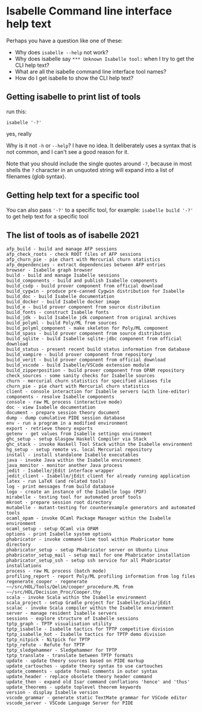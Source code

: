 # Isabelle Command line interface help text

Perhaps you have a question like one of these:

 - Why does `isabelle --help` not work?
 - Why does isabelle say `*** Unknown Isabelle tool:` when I try to get the CLI help text?
 - What are all the isabelle command line interface tool names?
 - How do I get isabelle to show the CLI help text?

## Getting isabelle to print list of tools

run this:

`isabelle '-?'`

yes, really

Why is it not `-h` or `--help`? I have no idea. It deliberately uses a syntax that is not common, and I can't see a good reason for it.

Note that you should include the single quotes around `-?`, because in most shells the `?` character in an unquoted string will expand into a list of filenames (glob syntax).

## Getting help text for a specific tool

You can also pass `'-?'` to a specific tool, for example: `isabelle build '-?'` to get help text for a specific tool

## The list of tools as of isabelle 2021

    afp_build - build and manage AFP sessions
    afp_check_roots - check ROOT files of AFP sessions
    afp_churn_pie - pie chart with Mercurial churn statistics
    afp_dependencies - extract dependencies between AFP entries
    browser - Isabelle graph browser
    build - build and manage Isabelle sessions
    build_components - build and publish Isabelle components
    build_csdp - build prover component from official download
    build_cygwin - produce pre-canned Cygwin distribution for Isabelle
    build_doc - build Isabelle documentation
    build_docker - build Isabelle docker image
    build_e - build prover component from source distribution
    build_fonts - construct Isabelle fonts
    build_jdk - build Isabelle jdk component from original archives
    build_polyml - build Poly/ML from sources
    build_polyml_component - make skeleton for Poly/ML component
    build_spass - build prover component from source distribution
    build_sqlite - build Isabelle sqlite-jdbc component from official download
    build_status - present recent build status information from database
    build_vampire - build prover component from repository
    build_verit - build prover component from official download
    build_vscode - build Isabelle/VSCode extension module
    build_zipperposition - build prover component from OPAM repository
    check_sources - some sanity checks for Isabelle sources
    churn - mercurial churn statistics for specified aliases file
    churn_pie - pie chart with Mercurial churn statistics
    client - console interaction for Isabelle servers (with line-editor)
    components - resolve Isabelle components
    console - raw ML process (interactive mode)
    doc - view Isabelle documentation
    document - prepare session theory document
    dump - dump cumulative PIDE session database
    env - run a program in a modified environment
    export - retrieve theory exports
    getenv - get values from Isabelle settings environment
    ghc_setup - setup Glasgow Haskell Compiler via Stack
    ghc_stack - invoke Haskell Tool Stack within the Isabelle environment
    hg_setup - setup remote vs. local Mercurial repository
    install - install standalone Isabelle executables
    java - invoke Java within the Isabelle environment
    java_monitor - monitor another Java process
    jedit - Isabelle/jEdit interface wrapper
    jedit_client - Isabelle/jEdit client for already running application
    latex - run LaTeX (and related tools)
    log - print messages from build database
    logo - create an instance of the Isabelle logo (PDF)
    mirabelle - testing tool for automated proof tools
    mkroot - prepare session root directory
    mutabelle - mutant-testing for counterexample generators and automated tools
    ocaml_opam - invoke OCaml Package Manager within the Isabelle environment
    ocaml_setup - setup OCaml via OPAM
    options - print Isabelle system options
    phabricator - invoke command-line tool within Phabricator home directory
    phabricator_setup - setup Phabricator server on Ubuntu Linux
    phabricator_setup_mail - setup mail for one Phabricator installation
    phabricator_setup_ssh - setup ssh service for all Phabricator installations
    process - raw ML process (batch mode)
    profiling_report - report Poly/ML profiling information from log files
    regenerate_cooper - regenerate ~~/src/HOL/Tools/Qelim/cooper_procedure.ML from ~~/src/HOL/Decision_Proc/Cooper.thy
    scala - invoke Scala within the Isabelle environment
    scala_project - setup Gradle project for Isabelle/Scala/jEdit
    scalac - invoke Scala compiler within the Isabelle environment
    server - manage resident Isabelle servers
    sessions - explore structure of Isabelle sessions
    tptp_graph - TPTP visualisation utility
    tptp_isabelle - Isabelle tactics for TPTP competitive division
    tptp_isabelle_hot - Isabelle tactics for TPTP demo division
    tptp_nitpick - Nitpick for TPTP
    tptp_refute - Refute for TPTP
    tptp_sledgehammer - Sledgehammer for TPTP
    tptp_translate - translate between TPTP formats
    update - update theory sources based on PIDE markup
    update_cartouches - update theory syntax to use cartouches
    update_comments - update formal comments in outer syntax
    update_header - replace obsolete theory header command
    update_then - expand old Isar command conflations 'hence' and 'thus'
    update_theorems - update toplevel theorem keywords
    version - display Isabelle version
    vscode_grammar - generate static TextMate grammar for VSCode editor
    vscode_server - VSCode Language Server for PIDE
